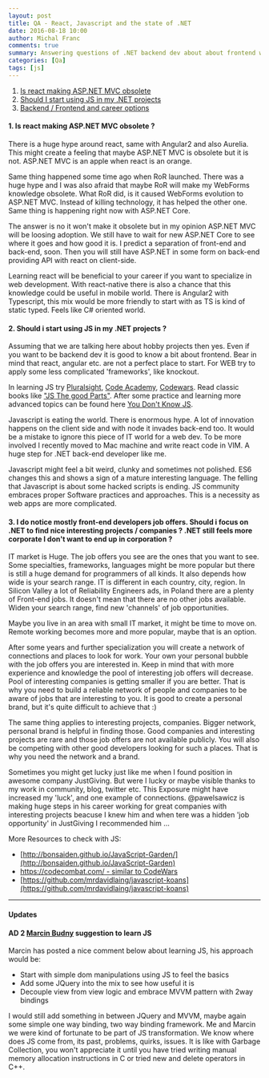 ```yaml
---
layout: post
title: QA - React, Javascript and the state of .NET 
date: 2016-08-18 10:00
author: Michal Franc
comments: true
summary: Answering questions of .NET backend dev about about frontend world
categories: [Qa]
tags: [js]
---
```


1. [Is react making ASP.NET MVC obsolete](#1)
2. [Should I start using JS in my .NET projects](#2)
3. [Backend / Frontend and career options](#3)

<a name='1'/>

#### 1. Is react making ASP.NET MVC obsolete ?

There is a huge hype around react, same with Angular2 and also Aurelia. This might create a feeling that maybe ASP.NET MVC is obsolete but it is not. ASP.NET MVC is an apple when react is an orange. 

Same thing happened some time ago when RoR launched. There was a huge hype and I was also afraid that maybe RoR will make my WebForms knowledge obsolete. What RoR did, is it caused WebForms evolution to ASP.NET MVC. Instead of killing technology, it has helped the other one. Same thing is happening right now with ASP.NET Core.

The answer is no it won't make it obsolete but in my opinion ASP.NET MVC will be loosing adoption. We still have to wait for new ASP.NET Core to see where it goes and how good it is. I predict a separation of front-end and back-end, soon. Then you will still have ASP.NET in some form on back-end providing API with react on client-side.

Learning react will be beneficial to your career if you want to specialize in web development. With react-native there is also a chance that this knowledge could be useful in mobile world. There is Angular2 with Typescript, this mix would be more friendly to start with as TS is kind of static typed. Feels like C# oriented world. 

<a name='2'/>

#### 2. Should i start using JS in my .NET projects ?

Assuming that we are talking here about hobby projects then yes. Even if you want to be backend dev it is good to know a bit about frontend. Bear in mind that react, angular etc. are not a perfect place to start. For WEB try to apply some less complicated 'frameworks', like knockout.

In learning JS try <a href="https://www.pluralsight.com/">Pluralsight</a>, <a href="https://www.codecademy.com/">Code Academy</a>, <a href="https://www.codewars.com/">Codewars</a>. Read classic books like <a href="https://www.amazon.co.uk/JavaScript-Good-Parts-Douglas-Crockford/dp/0596517742">"JS The good Parts"</a>. After some practice and learning more advanced topics can be found here <a href="https://github.com/getify/You-Dont-Know-JS">You Don't Know JS</a>.

Javascript is eating the world. There is enormous hype. A lot of innovation happens on the client side and with node it invades back-end too. It would be a mistake to ignore this piece of IT world for a web dev. To be more involved I recently moved to Mac machine and write react code in VIM. A huge step for .NET back-end developer like me.

Javascript might feel a bit weird, clunky and sometimes not polished. ES6 changes this and shows a sign of a mature interesting language. The felling that Javascript is about some hacked scripts is ending. JS community embraces proper Software practices and approaches. This is a necessity as web apps are more complicated.

<a name='3'/>

#### 3. I do notice mostly front-end developers job offers. Should i focus on .NET to find nice interesting projects / companies ? .NET still feels more corporate I don't want to end up in corporation ?

IT market is Huge. The job offers you see are the ones that you want to see. Some specialties, frameworks, languages might be more popular but there is still a huge demand for programmers of all kinds. It also depends how wide is your search range. IT is different in each country, city, region. In Silicon Valley a lot of Reliability Engineers ads, in Poland there are a plenty of Front-end jobs. It doesn't mean that there are no other jobs available. Widen your search range, find new 'channels' of job opportunities.

Maybe you live in an area with small IT market, it might be time to move on. Remote working becomes more and more popular, maybe that is an option.

After some years and further specialization you will create a network of connections and places to look for work. Your own your personal bubble with the job offers you are interested in. Keep in mind that with more experience and knowledge the pool of interesting job offers will decrease. Pool of interesting companies is getting smaller if you are better. That is why you need to build a reliable network of people and companies to be aware of jobs that are interesting to you. It is good to create a personal brand, but it's quite difficult to achieve that :)

The same thing applies to interesting projects, companies. Bigger network, personal brand is helpful in finding those. Good companies and interesting projects are rare and those job offers are not available publicly. You will also be competing with other good developers looking for such a places. That is why you need the network and a brand.

Sometimes you might get lucky just like me when I found position in awesome company JustGiving. But were I lucky or maybe visible thanks to my work in community, blog, twitter etc. This Exposure might have increased my 'luck', and one example of connections. @pawelsawicz is making huge steps in his career working for great companies with interesting projects beacuse I knew him and when tere was a hidden 'job opportunity' in JustGiving I recommended him ... 

More Resources to check with JS:

* [http://bonsaiden.github.io/JavaScript-Garden/](http://bonsaiden.github.io/JavaScript-Garden)
* [https://codecombat.com/ - similar to CodeWars](https://codecombat.com/)
* [https://github.com/mrdavidlaing/javascript-koans](https://github.com/mrdavidlaing/javascript-koans)

---

#### Updates

#### AD 2 [Marcin Budny](http://blog.marcinbudny.com/) suggestion to learn JS
Marcin has posted a nice comment below about learning JS, his approach would be:

* Start with simple dom manipulations using JS to feel the basics
* Add some JQuery into the mix to see how useful it is
* Decouple view from view logic and embrace MVVM pattern with 2way bindings

I would still add something in between JQuery and MVVM, maybe again some simple one way binding, two way binding framework. Me and Marcin we were kind of fortunate to be part of JS transformation. We know where does JS come from, its past, problems, quirks, issues. It is like with Garbage Collection, you won't appreciate it until you have tried writing manual memory allocation instructions in C or tried new and delete operators in C++.

